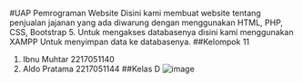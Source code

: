 #UAP Pemrograman Website
Disini kami membuat website tentang penjualan jajanan yang ada diwarung dengan menggunakan HTML, PHP, CSS, Bootstrap 5. 
Untuk mengakses databasenya disini kami menggunakan XAMPP Untuk menyimpan data ke databasenya.
##Kelompok 11
1. Ibnu Muhtar 2217051140
2. Aldo Pratama 2217051144
##Kelas D
![image](https://github.com/Aldoptma0704/Snackify/assets/112595321/61f46fff-f455-437e-bb8b-abb777bcca85)
